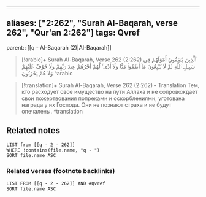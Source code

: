 
---
aliases: ["2:262", "Surah Al-Baqarah, verse 262", "Qur'an 2:262"]
tags: Qvref
---

parent:: [[q - Al-Baqarah (2)|Al-Baqarah]]

> [!arabic]+ Surah Al-Baqarah, Verse 262 (2:262)
> <span class="quran-arabic">ٱلَّذِينَ يُنفِقُونَ أَمْوَٰلَهُمْ فِى سَبِيلِ ٱللَّهِ ثُمَّ لَا يُتْبِعُونَ مَآ أَنفَقُوا۟ مَنًّا وَلَآ أَذًى ۙ لَّهُمْ أَجْرُهُمْ عِندَ رَبِّهِمْ وَلَا خَوْفٌ عَلَيْهِمْ وَلَا هُمْ يَحْزَنُونَ</span>
^arabic

> [!translation]+ Surah Al-Baqarah, Verse 262 (2:262) - Translation
> Тем, кто расходует свое имущество на пути Аллаха и не сопровождает свои пожертвования попреками и оскорблениями, уготована награда у их Господа. Они не познают страха и не будут опечалены.
^translation



## Related notes
```dataview
LIST from [[q - 2 - 262]]
WHERE !contains(file.name, "q - ")
SORT file.name ASC
```

### Related verses (footnote backlinks)
```dataview
LIST FROM [[q - 2 - 262]] AND #Qvref
SORT file.name ASC
```

